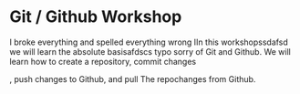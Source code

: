 # Git / Github Workshop

I broke everything
and spelled everything wrong
IIn this workshopssdafsd we will learn the absolute basisafdscs typo sorry of Git and Github. We will learn how to create a repository, commit changes

, push changes to Github, and pull The repochanges from Github.

